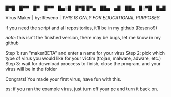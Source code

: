 █▀█ █▀▀ █▀ █▀▀ █▄░█ █▀█
█▀▄ ██▄ ▄█ ██▄ █░▀█ █▄█

Virus Maker | by: Reseno | *THIS IS ONLY FOR EDUCATIONAL PURPOSES*

if you need the script and all repositories, it'll be in my github (Reseno9)

*note*: this isn't the finished version, there may be bugs, let me know in my github

Step 1: run "makerBETA" and enter a name for your virus
Step 2: pick which type of virus you would like for your victim (trojan, malware, adware, etc.)
Step 3: wait for download proccess to finish, close the program, and your virus will be in the folder 

Congrats! You made your first virus, have fun with this.

ps: if you ran the example virus, just turn off your pc and turn it back on.
